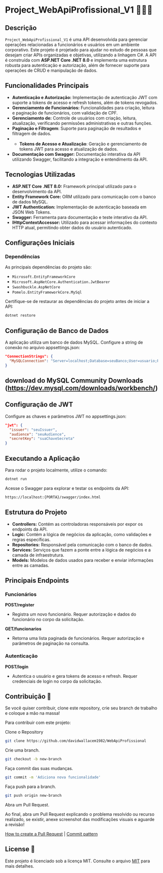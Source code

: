 # Project_WebApiProfissional_V1  🚀👩‍💻

## Descrição

`Project_WebApiProfissional_V1` é uma API desenvolvida para gerenciar operações relacionadas a funcionários e usuários em um ambiente corporativo. Este projeto é projetado para ajudar no estudo de pessoas que desejam criar APIs organizadas e objetivas, utilizando a linhagem C#.
A API é construída com **ASP.NET Core .NET 8.0** e implementa uma estrutura robusta para autenticação e autorização, além de fornecer suporte para operações de CRUD e manipulação de dados.

## Funcionalidades Principais

- **Autenticação e Autorização:** Implementação de autenticação JWT com suporte a tokens de acesso e refresh tokens, além de tokens revogados.
- **Gerenciamento de Funcionários:** Funcionalidades para criação, leitura e paginação de funcionários, com validação de CPF.
- **Gerenciamento de:** Controle de usuários com criação, leitura, atualização, verificando permissões administrativas e outras funções.
- **Paginação e Filtragem**: Suporte para paginação de resultados e filtragem de dados.
- - **Tokens de Acesso e Atualização**: Geração e gerenciamento de tokens JWT para acesso e atualização de dados.
- **Documentação com Swagger:** Documentação interativa da API utilizando Swagger, facilitando a integração e entendimento da API.

## Tecnologias Utilizadas

- **ASP.NET Core .NET 8.0:** Framework principal utilizado para o desenvolvimento da API.
- **Entity Framework Core:** ORM utilizado para comunicação com o banco de dados MySQL.
- **JWT Authentication:** Implementação de autenticação baseada em JSON Web Tokens.
- **Swagger:** Ferramenta para documentação e teste interativo da API.
- **IHttpContextAccessor:** Utilizado para acessar informações do contexto HTTP atual, permitindo obter dados do usuário autenticado.

## Configurações Iniciais

### Dependências

As principais dependências do projeto são:

- `Microsoft.EntityFrameworkCore`
- `Microsoft.AspNetCore.Authentication.JwtBearer`
- `Swashbuckle.AspNetCore`
- `Pomelo.EntityFrameworkCore.MySql`

Certifique-se de restaurar as dependências do projeto antes de iniciar a API:

```bash
dotnet restore
```

## Configuração de Banco de Dados

A aplicação utiliza um banco de dados MySQL. Configure a string de conexão no arquivo appsettings.json:
```json
"ConnectionStrings": {
  "MySQLConnection": "Server=localhost;Database=seuBanco;User=usuario;Password=suaSenha;"
}
```
## download do MySQL Community Downloads  (https://dev.mysql.com/downloads/workbench/)

## Configuração de JWT

Configure as chaves e parâmetros JWT no appsettings.json:
```json
"jwt": {
  "issuer": "seuIssuer",
  "audience": "seuAudience",
  "secretKey": "suaChaveSecreta"
}
```

## Executando a Aplicação
Para rodar o projeto localmente, utilize o comando:
```bash
dotnet run
```

Acesse o Swagger para explorar e testar os endpoints da API:
```bash
https://localhost:{PORTA}/swagger/index.html
```

## Estrutura do Projeto
- **Controllers:** Contém as controladoras responsáveis por expor os endpoints da API.
- **Logic:** Contém a lógica de negócios da aplicação, como validações e regras específicas.
- **Repositories:** Responsável pela comunicação com o banco de dados.
- **Services:** Serviços que fazem a ponte entre a lógica de negócios e a camada de infraestrutura.
- **Models:** Modelos de dados usados para receber e enviar informações entre as camadas.

## Principais Endpoints

### Funcionários

**POST/register**
- Registra um novo funcionário. Requer autorização e dados do funcionário no corpo da solicitação.

**GET/funcionarios**
- Retorna uma lista paginada de funcionários. Requer autorização e parâmetros de paginação na consulta.

### Autenticação

**POST/login**
- Autentica o usuário e gera tokens de acesso e refresh. Requer credenciais de login no corpo da solicitação.

<h2 id="contribute">Contribuição 🚀</h2>

Se você quiser contribuir, clone este repository, crie seu branch de trabalho e coloque a mão na massa!

Para contribuir com este projeto:

Clone o Repository
```bash
git clone https://github.com/davidwallacem1982/WebApiProfissional
```
Crie uma branch.
```bash
git checkout -b new-branch
```
Faça commit das suas mudanças.
```bash
git commit -m 'Adiciona nova funcionalidade'
```
Faça push para a branch.
```bash
git push origin new-branch
```
Abra um Pull Request.

Ao final, abra um Pull Request explicando o problema resolvido ou recurso realizado, se existir, anexe screenshot das modificações visuais e aguarde a revisão!

[How to create a Pull Request](https://www.atlassian.com/br/git/tutorials/making-a-pull-request) |
[Commit pattern](https://gist.github.com/joshbuchea/6f47e86d2510bce28f8e7f42ae84c716)

<h2 id="license">License 📃 </h2>

Este projeto é licenciado sob a licença MIT. Consulte o arquivo [MIT](./LICENSE) para mais detalhes.